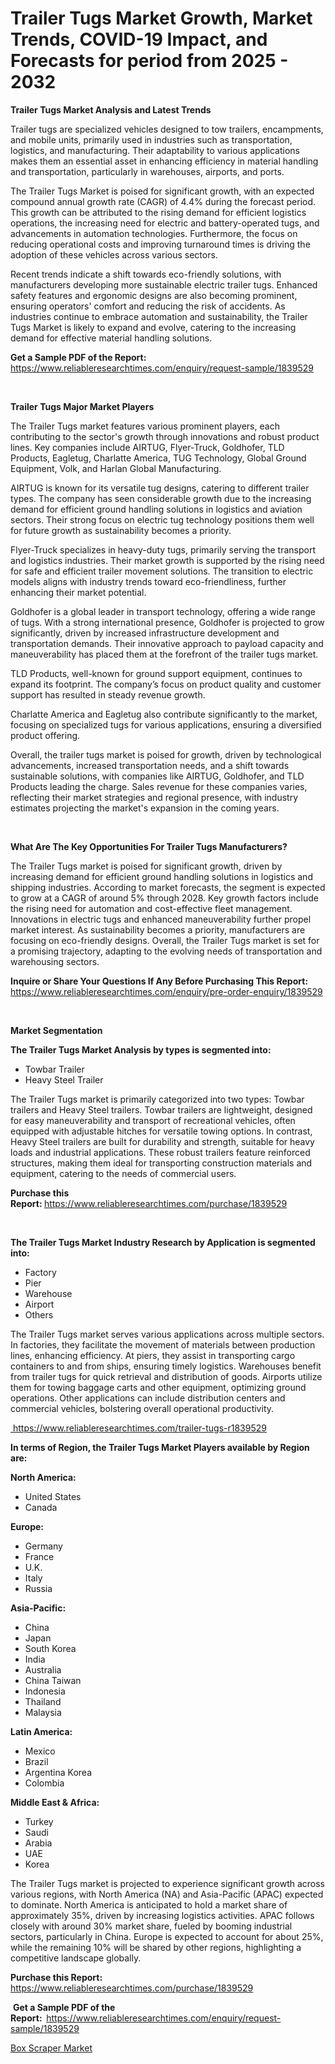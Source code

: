 <p><h1>Trailer Tugs Market Growth, Market Trends, COVID-19 Impact, and Forecasts for period from 2025 - 2032</h1></p><p><strong>Trailer Tugs Market Analysis and Latest Trends</strong></p>
<p><p>Trailer tugs are specialized vehicles designed to tow trailers, encampments, and mobile units, primarily used in industries such as transportation, logistics, and manufacturing. Their adaptability to various applications makes them an essential asset in enhancing efficiency in material handling and transportation, particularly in warehouses, airports, and ports.</p><p>The Trailer Tugs Market is poised for significant growth, with an expected compound annual growth rate (CAGR) of 4.4% during the forecast period. This growth can be attributed to the rising demand for efficient logistics operations, the increasing need for electric and battery-operated tugs, and advancements in automation technologies. Furthermore, the focus on reducing operational costs and improving turnaround times is driving the adoption of these vehicles across various sectors.</p><p>Recent trends indicate a shift towards eco-friendly solutions, with manufacturers developing more sustainable electric trailer tugs. Enhanced safety features and ergonomic designs are also becoming prominent, ensuring operators' comfort and reducing the risk of accidents. As industries continue to embrace automation and sustainability, the Trailer Tugs Market is likely to expand and evolve, catering to the increasing demand for effective material handling solutions.</p></p>
<p><strong>Get a Sample PDF of the Report:&nbsp;</strong> <a href="https://www.reliableresearchtimes.com/enquiry/request-sample/1839529?utm_campaign=2123&utm_medium=2&utm_source=Github&utm_content=ia&utm_term=19022025&utm_id=trailer-tugs">https://www.reliableresearchtimes.com/enquiry/request-sample/1839529</a></p>
<p>&nbsp;</p>
<p><strong>Trailer Tugs Major Market Players</strong></p>
<p><p>The Trailer Tugs market features various prominent players, each contributing to the sector's growth through innovations and robust product lines. Key companies include AIRTUG, Flyer-Truck, Goldhofer, TLD Products, Eagletug, Charlatte America, TUG Technology, Global Ground Equipment, Volk, and Harlan Global Manufacturing.</p><p>AIRTUG is known for its versatile tug designs, catering to different trailer types. The company has seen considerable growth due to the increasing demand for efficient ground handling solutions in logistics and aviation sectors. Their strong focus on electric tug technology positions them well for future growth as sustainability becomes a priority.</p><p>Flyer-Truck specializes in heavy-duty tugs, primarily serving the transport and logistics industries. Their market growth is supported by the rising need for safe and efficient trailer movement solutions. The transition to electric models aligns with industry trends toward eco-friendliness, further enhancing their market potential.</p><p>Goldhofer is a global leader in transport technology, offering a wide range of tugs. With a strong international presence, Goldhofer is projected to grow significantly, driven by increased infrastructure development and transportation demands. Their innovative approach to payload capacity and maneuverability has placed them at the forefront of the trailer tugs market.</p><p>TLD Products, well-known for ground support equipment, continues to expand its footprint. The company’s focus on product quality and customer support has resulted in steady revenue growth. </p><p>Charlatte America and Eagletug also contribute significantly to the market, focusing on specialized tugs for various applications, ensuring a diversified product offering.</p><p>Overall, the trailer tugs market is poised for growth, driven by technological advancements, increased transportation needs, and a shift towards sustainable solutions, with companies like AIRTUG, Goldhofer, and TLD Products leading the charge. Sales revenue for these companies varies, reflecting their market strategies and regional presence, with industry estimates projecting the market's expansion in the coming years.</p></p>
<p>&nbsp;</p>
<p><strong>What Are The Key Opportunities For Trailer Tugs Manufacturers?</strong></p>
<p><p>The Trailer Tugs market is poised for significant growth, driven by increasing demand for efficient ground handling solutions in logistics and shipping industries. According to market forecasts, the segment is expected to grow at a CAGR of around 5% through 2028. Key growth factors include the rising need for automation and cost-effective fleet management. Innovations in electric tugs and enhanced maneuverability further propel market interest. As sustainability becomes a priority, manufacturers are focusing on eco-friendly designs. Overall, the Trailer Tugs market is set for a promising trajectory, adapting to the evolving needs of transportation and warehousing sectors.</p></p>
<p><strong>Inquire or Share Your Questions If Any Before Purchasing This Report:</strong> <a href="https://www.reliableresearchtimes.com/enquiry/pre-order-enquiry/1839529?utm_campaign=2123&utm_medium=2&utm_source=Github&utm_content=ia&utm_term=19022025&utm_id=trailer-tugs">https://www.reliableresearchtimes.com/enquiry/pre-order-enquiry/1839529</a></p>
<p>&nbsp;</p>
<p><strong>Market Segmentation</strong></p>
<p><strong>The Trailer Tugs Market Analysis by types is segmented into:</strong></p>
<p><ul><li>Towbar Trailer</li><li>Heavy Steel Trailer</li></ul></p>
<p><p>The Trailer Tugs market is primarily categorized into two types: Towbar trailers and Heavy Steel trailers. Towbar trailers are lightweight, designed for easy maneuverability and transport of recreational vehicles, often equipped with adjustable hitches for versatile towing options. In contrast, Heavy Steel trailers are built for durability and strength, suitable for heavy loads and industrial applications. These robust trailers feature reinforced structures, making them ideal for transporting construction materials and equipment, catering to the needs of commercial users.</p></p>
<p><strong>Purchase this Report:&nbsp;</strong><a href="https://www.reliableresearchtimes.com/purchase/1839529?utm_campaign=2123&utm_medium=2&utm_source=Github&utm_content=ia&utm_term=19022025&utm_id=trailer-tugs">https://www.reliableresearchtimes.com/purchase/1839529</a></p>
<p>&nbsp;</p>
<p><strong>The Trailer Tugs Market Industry Research by Application is segmented into:</strong></p>
<p><ul><li>Factory</li><li>Pier</li><li>Warehouse</li><li>Airport</li><li>Others</li></ul></p>
<p><p>The Trailer Tugs market serves various applications across multiple sectors. In factories, they facilitate the movement of materials between production lines, enhancing efficiency. At piers, they assist in transporting cargo containers to and from ships, ensuring timely logistics. Warehouses benefit from trailer tugs for quick retrieval and distribution of goods. Airports utilize them for towing baggage carts and other equipment, optimizing ground operations. Other applications can include distribution centers and commercial vehicles, bolstering overall operational productivity.</p></p>
<p><a href="https://www.reliableresearchtimes.com/trailer-tugs-r1839529?utm_campaign=2123&utm_medium=2&utm_source=Github&utm_content=ia&utm_term=19022025&utm_id=trailer-tugs">&nbsp;https://www.reliableresearchtimes.com/trailer-tugs-r1839529</a></p>
<p><strong>In terms of Region, the Trailer Tugs Market Players available by Region are:</strong></p>
<p>
    <p> <strong> North America: </strong>
        <ul>
            <li>United States</li>
            <li>Canada</li>
        </ul>
        </p> 
    <p> <strong> Europe: </strong>
        <ul>
            <li>Germany</li>
            <li>France</li>
            <li>U.K.</li>
            <li>Italy</li>
            <li>Russia</li>
        </ul>
        </p> 
    <p> <strong> Asia-Pacific: </strong>
        <ul>
            <li>China</li>
            <li>Japan</li>
            <li>South Korea</li>
            <li>India</li>
            <li>Australia</li>
            <li>China Taiwan</li>
            <li>Indonesia</li>
            <li>Thailand</li>
            <li>Malaysia</li>
        </ul>
        </p> 
    <p> <strong> Latin America: </strong>
        <ul>
            <li>Mexico</li>
            <li>Brazil</li>
            <li>Argentina Korea</li>
            <li>Colombia</li>
        </ul>
        </p> 
    <p> <strong> Middle East & Africa: </strong>
        <ul>
            <li>Turkey</li>
            <li>Saudi</li>
            <li>Arabia</li>
            <li>UAE</li>
            <li>Korea</li>
        </ul>
    </p>
    </p>
<p><p>The Trailer Tugs market is projected to experience significant growth across various regions, with North America (NA) and Asia-Pacific (APAC) expected to dominate. North America is anticipated to hold a market share of approximately 35%, driven by increasing logistics activities. APAC follows closely with around 30% market share, fueled by booming industrial sectors, particularly in China. Europe is expected to account for about 25%, while the remaining 10% will be shared by other regions, highlighting a competitive landscape globally.</p></p>
<p><strong>Purchase this Report: </strong><a href="https://www.reliableresearchtimes.com/purchase/1839529?utm_campaign=2123&utm_medium=2&utm_source=Github&utm_content=ia&utm_term=19022025&utm_id=trailer-tugs">https://www.reliableresearchtimes.com/purchase/1839529</a></p>
<p>&nbsp;<strong>Get a Sample PDF of the Report:&nbsp;&nbsp;</strong><a href="https://www.reliableresearchtimes.com/enquiry/request-sample/1839529?utm_campaign=2123&utm_medium=2&utm_source=Github&utm_content=ia&utm_term=19022025&utm_id=trailer-tugs">https://www.reliableresearchtimes.com/enquiry/request-sample/1839529</a></p>
<p><strong></strong></p>
<p><p><a href="https://github.com/mcfred89/Market-Research-Report-List-1/blob/main/box-scraper-market.md?utm_campaign=2123&utm_medium=2&utm_source=Github&utm_content=ia&utm_term=19022025&utm_id=trailer-tugs">Box Scraper Market</a></p></p>